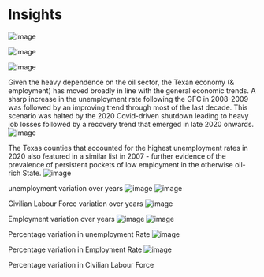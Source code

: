 # Insights


![image](https://user-images.githubusercontent.com/71754779/136440464-99175a64-6fd4-4b25-805b-0cb7d6641977.png)


![image](https://user-images.githubusercontent.com/71754779/136440521-b65aea23-0b7c-4f31-a8fa-254074c06b3c.png)


![image](https://user-images.githubusercontent.com/71754779/136440592-eda72a92-86d7-4ced-a54e-2b112b41f218.png)



Given the heavy dependence on the oil sector, the Texan economy (& employment) has moved broadly in line with the general economic trends. A sharp increase in the unemployment rate following the GFC in 2008-2009 was followed by an improving trend through most of the last decade.  This scenario was halted by the 2020 Covid-driven shutdown leading to heavy job losses followed by a recovery trend that emerged in late 2020 onwards. 
![image](https://user-images.githubusercontent.com/49875705/136467154-1e21b062-e094-46ce-bcaf-d4f9dcf1cff5.png)


The Texas counties that accounted for the highest unemployment rates in 2020 also featured in a similar list in 2007 - further evidence of the prevalence of persistent pockets of low employment in the otherwise oil-rich State. 
![image](https://user-images.githubusercontent.com/49875705/136474934-b3b583ca-0877-45c5-b286-7c29d2924d0c.png)


unemployment variation over years
![image](https://user-images.githubusercontent.com/83202597/136490431-b63fa069-dc01-4df7-91d4-0990224515f8.png)
![image](https://user-images.githubusercontent.com/83202597/136490747-21358e53-f656-4f6a-91df-00bc7c289e36.png)


Civilian Labour Force variation over years
![image](https://user-images.githubusercontent.com/83202597/136490507-8faac3cd-440e-4254-bd29-66f850465a08.png)

Employment variation over years
![image](https://user-images.githubusercontent.com/83202597/136490552-def5aadd-968b-4e22-b1b5-247033903f19.png)
![image](https://user-images.githubusercontent.com/83202597/136490582-0753e7d1-64b9-4f99-bb31-d4251bd159ca.png)

Percentage variation in unemployment Rate
![image](https://user-images.githubusercontent.com/83202597/136490664-311913f2-3278-4407-abce-29a6f5f45553.png)

Percentage variation in Employment Rate
![image](https://user-images.githubusercontent.com/83202597/136490843-f383037f-03c2-4be9-ba7a-a9bf30cc249c.png)

Percentage variation in Civilian Labour Force

